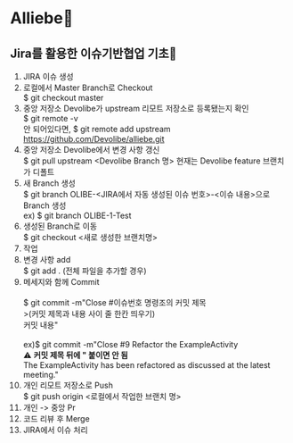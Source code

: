 # Alliebe🌿

## Jira를 활용한 이슈기반협업 기초🦖

1. JIRA 이슈 생성
3. 로컬에서 Master Branch로 Checkout   <br/>$ git checkout master
4. 중앙 저장소 Devolibe가 upstream 리모트 저장소로 등록됐는지 확인   <br/>$ git remote -v   <br/>안 되어있다면, $ git remote add upstream https://github.com/Devolibe/alliebe.git
5. 중앙 저장소 Devolibe에서 변경 사항 갱신   <br/>$ git pull upstream <Devolibe Branch 명> 현재는 Devolibe feature 브랜치가 디폴트
6. 새 Branch 생성   <br/>$ git branch OLIBE-<JIRA에서 자동 생성된 이슈 번호>-<이슈 내용>으로 Branch 생성 <br/>ex) $ git branch OLIBE-1-Test
7. 생성된 Branch로 이동 <br/>$ git checkout <새로 생성한 브랜치명>
8. 작업
9. 변경 사항 add   <br/>$ git add . (전체 파일을 추가할 경우)
10. 메세지와 함께 Commit  <br/><br/>$ git commit -m"Close #이슈번호 명령조의 커밋 제목   <br/>>(커밋 제목과 내용 사이 줄 한칸 띄우기)  <br/>커밋 내용"    <br/><br/>ex)$ git commit -m"Close #9 Refactor the ExampleActivity       <br/>⚠ **커밋 제목 뒤에 \" 붙이면 안 됨**<br/>The ExampleActivity has been refactored as discussed at the latest meeting."<br/>
11.  개인 리모트 저장소로 Push <br/> $ git push origin <로컬에서 작업한 브랜치 명>
12.  개인 -> 중앙 Pr
13.  코드 리뷰 후 Merge
14.  JIRA에서 이슈 처리

